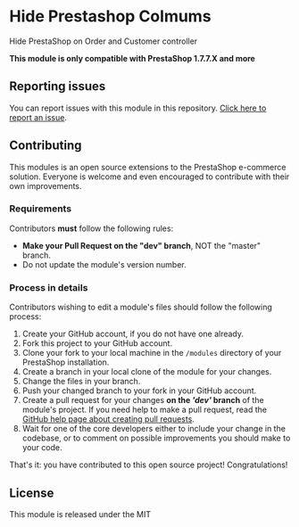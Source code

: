 # Hide Prestashop Colmums

Hide PrestaShop on Order and Customer controller

**This module is only compatible with PrestaShop 1.7.7.X and more**

## Reporting issues

You can report issues with this module in this repository. [Click here to report an issue][report-issue]. 

## Contributing

This modules is an open source extensions to the PrestaShop e-commerce solution. Everyone is welcome and even encouraged to contribute with their own improvements.

### Requirements

Contributors **must** follow the following rules:

* **Make your Pull Request on the "dev" branch**, NOT the "master" branch.
* Do not update the module's version number.

### Process in details

Contributors wishing to edit a module's files should follow the following process:

1. Create your GitHub account, if you do not have one already.
2. Fork this project to your GitHub account.
3. Clone your fork to your local machine in the ```/modules``` directory of your PrestaShop installation.
4. Create a branch in your local clone of the module for your changes.
5. Change the files in your branch.
6. Push your changed branch to your fork in your GitHub account.
7. Create a pull request for your changes **on the _'dev'_ branch** of the module's project. If you need help to make a pull request, read the [GitHub help page about creating pull requests][3].
8. Wait for one of the core developers either to include your change in the codebase, or to comment on possible improvements you should make to your code.

That's it: you have contributed to this open source project! Congratulations!

## License

This module is released under the MIT

[report-issue]: https://github.com/okom3pom/hideprestashopcolumns/issues/new/choose
[3]: https://help.github.com/articles/using-pull-requests
